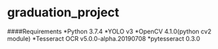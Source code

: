 # graduation_project
####Requirements
*Python 3.7.4
*YOLO v3
*OpenCV 4.1.0(python cv2 module)
*Tesseract OCR v5.0.0-alpha.20190708
*pytesseract 0.3.0